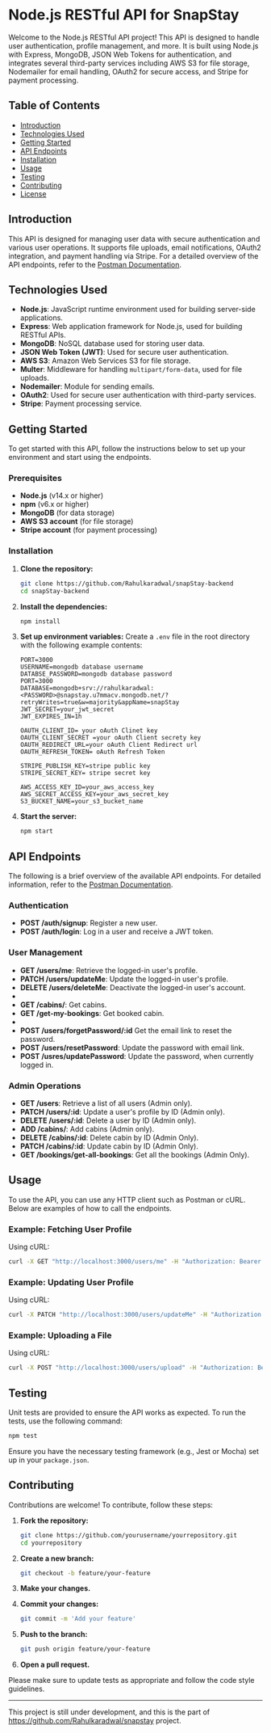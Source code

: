 # Node.js RESTful API for SnapStay

Welcome to the Node.js RESTful API project! This API is designed to handle user authentication, profile management, and more. It is built using Node.js with Express, MongoDB, JSON Web Tokens for authentication, and integrates several third-party services including AWS S3 for file storage, Nodemailer for email handling, OAuth2 for secure access, and Stripe for payment processing.

## Table of Contents
- [Introduction](#introduction)
- [Technologies Used](#technologies-used)
- [Getting Started](#getting-started)
- [API Endpoints](#api-endpoints)
- [Installation](#installation)
- [Usage](#usage)
- [Testing](#testing)
- [Contributing](#contributing)
- [License](#license)

## Introduction
This API is designed for managing user data with secure authentication and various user operations. It supports file uploads, email notifications, OAuth2 integration, and payment handling via Stripe. For a detailed overview of the API endpoints, refer to the [Postman Documentation](https://documenter.getpostman.com/view/28355899/2sA3XQh2Cb).

## Technologies Used
- **Node.js**: JavaScript runtime environment used for building server-side applications.
- **Express**: Web application framework for Node.js, used for building RESTful APIs.
- **MongoDB**: NoSQL database used for storing user data.
- **JSON Web Token (JWT)**: Used for secure user authentication.
- **AWS S3**: Amazon Web Services S3 for file storage.
- **Multer**: Middleware for handling `multipart/form-data`, used for file uploads.
- **Nodemailer**: Module for sending emails.
- **OAuth2**: Used for secure user authentication with third-party services.
- **Stripe**: Payment processing service.

## Getting Started
To get started with this API, follow the instructions below to set up your environment and start using the endpoints.

### Prerequisites
- **Node.js** (v14.x or higher)
- **npm** (v6.x or higher)
- **MongoDB** (for data storage)
- **AWS S3 account** (for file storage)
- **Stripe account** (for payment processing)

### Installation
1. **Clone the repository:**
    ```bash
    git clone https://github.com/Rahulkaradwal/snapStay-backend
    cd snapStay-backend
    ```

2. **Install the dependencies:**
    ```bash
    npm install
    ```

3. **Set up environment variables:**
    Create a `.env` file in the root directory with the following example contents:
    ```
    PORT=3000
    USERNAME=mongodb database username
    DATABSE_PASSWORD=mongodb database password
    PORT=3000
    DATABASE=mongodb+srv://rahulkaradwal:<PASSWORD>@snapstay.u7mmacv.mongodb.net/?retryWrites=true&w=majority&appName=snapStay
    JWT_SECRET=your_jwt_secret
    JWT_EXPIRES_IN=1h
    
    OAUTH_CLIENT_ID= your oAuth Clinet key
    OAUTH_CLIENT_SECRET =your oAuth Client secrety key
    OAUTH_REDIRECT_URL=your oAuth Client Redirect url
    OAUTH_REFRESH_TOKEN= oAuth Refresh Token
    
    STRIPE_PUBLISH_KEY=stripe public key
    STRIPE_SECRET_KEY= stripe secret key  
        
    AWS_ACCESS_KEY_ID=your_aws_access_key
    AWS_SECRET_ACCESS_KEY=your_aws_secret_key
    S3_BUCKET_NAME=your_s3_bucket_name
    
    ```

4. **Start the server:**
    ```bash
    npm start
    ```

## API Endpoints
The following is a brief overview of the available API endpoints. For detailed information, refer to the [Postman Documentation](https://documenter.getpostman.com/view/28355899/2sA3XQh2Cb).

### Authentication
- **POST /auth/signup**: Register a new user.
- **POST /auth/login**: Log in a user and receive a JWT token.

### User Management
- **GET /users/me**: Retrieve the logged-in user's profile.
- **PATCH /users/updateMe**: Update the logged-in user's profile.
- **DELETE /users/deleteMe**: Deactivate the logged-in user's account.
- 
- **GET /cabins/**: Get cabins.
- **GET /get-my-bookings**: Get booked cabin.
- 
- **POST /users/forgetPassword/:id** Get the email link to reset the password.
- **POST /users/resetPassword**: Update the password with email link.
- **POST /usres/updatePassword**: Update the password, when currently logged in.

### Admin Operations
- **GET /users**: Retrieve a list of all users (Admin only).
- **PATCH /users/:id**: Update a user's profile by ID (Admin only).
- **DELETE /users/:id**: Delete a user by ID (Admin only).
- **ADD /cabins/**: Add cabins (Admin only).
- **DELETE /cabins/:id**: Delete cabin by ID (Admin Only).
- **PATCH /cabins/:id**: Update cabin by ID (Admin Only).
- **GET /bookings/get-all-bookings**: Get all the bookings (Admin Only).


## Usage
To use the API, you can use any HTTP client such as Postman or cURL. Below are examples of how to call the endpoints.

### Example: Fetching User Profile
Using cURL:
```bash
curl -X GET "http://localhost:3000/users/me" -H "Authorization: Bearer <your_token>"
```

### Example: Updating User Profile
Using cURL:
```bash
curl -X PATCH "http://localhost:3000/users/updateMe" -H "Authorization: Bearer <your_token>" -d '{"name":"New Name"}' -H "Content-Type: application/json"
```

### Example: Uploading a File
Using cURL:
```bash
curl -X POST "http://localhost:3000/users/upload" -H "Authorization: Bearer <your_token>" -F "file=@/path/to/your/file.jpg"
```

## Testing
Unit tests are provided to ensure the API works as expected. To run the tests, use the following command:
```bash
npm test
```

Ensure you have the necessary testing framework (e.g., Jest or Mocha) set up in your `package.json`.

## Contributing
Contributions are welcome! To contribute, follow these steps:
1. **Fork the repository:**
    ```bash
    git clone https://github.com/yourusername/yourrepository.git
    cd yourrepository
    ```

2. **Create a new branch:**
    ```bash
    git checkout -b feature/your-feature
    ```

3. **Make your changes.**

4. **Commit your changes:**
    ```bash
    git commit -m 'Add your feature'
    ```

5. **Push to the branch:**
    ```bash
    git push origin feature/your-feature
    ```

6. **Open a pull request.**

Please make sure to update tests as appropriate and follow the code style guidelines.

---

This project is still under development, and this is the part of https://github.com/Rahulkaradwal/snapstay project.
